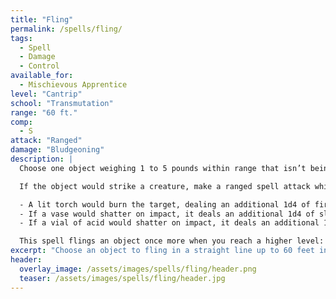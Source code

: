 ```yaml
---
title: "Fling"
permalink: /spells/fling/
tags:
  - Spell
  - Damage
  - Control
available_for:
  - Mischievous Apprentice
level: "Cantrip"
school: "Transmutation"
range: "60 ft."
comp:
  - S
attack: "Ranged"
damage: "Bludgeoning"
description: |
  Choose one object weighing 1 to 5 pounds within range that isn’t being worn or carried. The object flies in a straight line up to 60 feet in a direction you choose before falling to the ground, stopping early if it impacts against a solid surface. You may send it towards one of your free hands and catch it.

  If the object would strike a creature, make a ranged spell attack which originates from the object's position, not yours. On a hit, the object strikes the target and stops moving. When the object strikes something, the object and what it strikes each take 1d8 of bludgeoning damage. Depending on its properties, the object may deal an additional 1d4 of the appropriate damage type. For example:

  - A lit torch would burn the target, dealing an additional 1d4 of fire damage.
  - If a vase would shatter on impact, it deals an additional 1d4 of slashing damage.
  - If a vial of acid would shatter on impact, it deals an additional 1d4 of acid damage.

  This spell flings an object once more when you reach a higher level: two flings at 5th level, three flings at 11th level, and four flings at 17th level. You can direct each fling at the same target or at different ones, and you may fling the same object more than once. If you attempt to strike enemies multiple times, make a separate roll for each attack.
excerpt: "Choose an object to fling in a straight line up to 60 feet in a direction you choose."
header:
  overlay_image: /assets/images/spells/fling/header.png
  teaser: /assets/images/spells/fling/header.jpg
---
```

